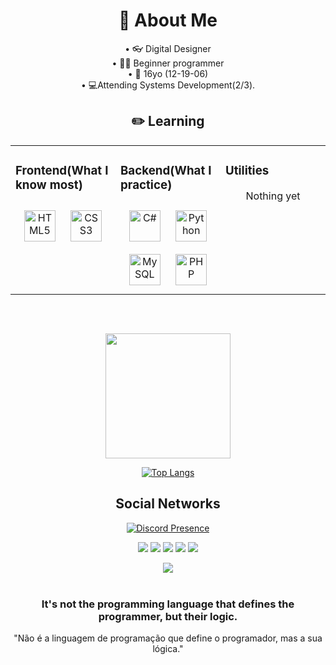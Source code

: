 <div align="center">  
<h1> 🏀 About Me</h1>
<a>• 👓 Digital Designer</a><br>
<a>• 👨‍💻 Beginner programmer</a><br> 
<a>• 📅 16yo (12-19-06)</a><br>
<a>• 💻Attending Systems Development(2/3).</a>

  
## ✏️ Learning
<table><tr><td valign="top" width="33%">



### Frontend(What I know most) 
<div align="center">  
<img style="margin: 10px" src="https://profilinator.rishav.dev/skills-assets/html5-original-wordmark.svg" alt="HTML5" height="50" /> 
<img style="margin: 10px" src="https://profilinator.rishav.dev/skills-assets/css3-original-wordmark.svg" alt="CSS3" height="50" />  

</td><td valign="top" width="33%">



### Backend(What I practice) 
<div align="center">  
<img style="margin: 10px" src="https://profilinator.rishav.dev/skills-assets/csharp-original.svg" alt="C#" height="50" />
<img style="margin: 10px" src="https://profilinator.rishav.dev/skills-assets/python-original.svg" alt="Python" height="50" />  
<img style="margin: 10px" src="https://profilinator.rishav.dev/skills-assets/mysql-original-wordmark.svg" alt="MySQL" height="50" />  
<img style="margin: 10px" src="https://profilinator.rishav.dev/skills-assets/php-original.svg" alt="PHP" height="50" />
</div>

</td><td valign="top" width="33%">



### Utilities  
<div align="center">   
<p> Nothing yet </p>
</div>
</td></tr></table>  
<br/>  
<h2></h2>
  
</div>

<div align="center">  
  
<img height="200em" src="http://github-readme-streak-stats.herokuapp.com?user=juninh0-dev&theme=algolia"/> <br>

[![Top Langs](https://github-readme-stats.vercel.app/api/top-langs/?username=juninh0-dev&layout=compact&theme=algolia)]()
  
</div>
<div align="center">
<h2>Social Networks</h2>

[![Discord Presence](https://lanyard.cnrad.dev/api/746360608617791550)](https://discord.com/users/746360608617791550)


<a href="https://www.youtube.com/channel/UCC-sRPoRjUe1S6Dc3A42wig"><img src="https://img.shields.io/badge/YouTube-FF0000?style=for-the-badge&logo=youtube&logoColor=white"></a>
<a href="https://twitter.com/Altiar38600672"><img src="https://img.shields.io/badge/Twitter-1DA1F2?style=for-the-badge&logo=twitter&logoColor=white"></a>
<a href="https://www.twitch.tv/juninh0bw"><img src="https://img.shields.io/badge/Twitch-9146FF?style=for-the-badge&logo=twitch&logoColor=white"></a>
<a href="https://www.instagram.com/juninh0bw/"><img src="https://img.shields.io/badge/Instagram-E4405F?style=for-the-badge&logo=instagram&logoColor=white"></a>
<a href="https://discord.gg/7sxz2yTp3f"><img src="https://img.shields.io/badge/Discord-7289DA?style=for-the-badge&logo=discord&logoColor=white"></a>

  
  
  

  
<div align="center">
<img src="https://komarev.com/ghpvc/?username=juninh0-dev&&style=flat-square" align="center" />
</div>  

<br />

  <div align="center">
    <h3>It's not the programming language that defines the programmer, but their logic.</h3>
    <p>"Não é a linguagem de programação que define o programador, mas a sua lógica."</p>
  </div>

